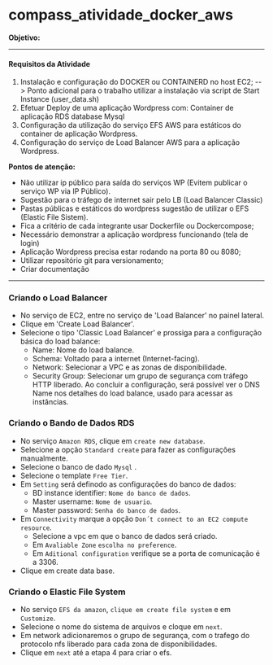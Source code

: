 # compass_atividade_docker_aws 

**Objetivo:** 

---
#### Requisitos da Atividade

1. Instalação e configuração do DOCKER ou CONTAINERD no host EC2;
	--> Ponto adicional para o trabalho utilizar a instalação via script de Start Instance (user_data.sh)
2. Efetuar Deploy de uma aplicação Wordpress com:
	Container de aplicação
	RDS database Mysql
3. Configuração da utilização do serviço EFS AWS para estáticos do container de aplicação Wordpress.
4. Configuração do serviço de Load Balancer AWS para a aplicação Wordpress.

**Pontos de atenção:**
- Não utilizar ip público para saída do serviços WP (Evitem publicar o serviço WP via IP Público).
- Sugestão para o tráfego de internet sair pelo LB (Load Balancer Classic)
- Pastas públicas e estáticos do wordpress sugestão de utilizar o EFS (Elastic File Sistem).
- Fica a critério de cada integrante usar Dockerfile ou Dockercompose;
- Necessário demonstrar a aplicação wordpress funcionando (tela de login)
- Aplicação Wordpress precisa estar rodando na porta 80 ou 8080;
- Utilizar repositório git para versionamento;
- Criar documentação
---
### Criando o Load Balancer
- No serviço de EC2, entre no serviço de 'Load Balancer' no painel lateral.
-  Clique em 'Create Load Balancer'.
-  Selecione o tipo 'Classic Load Balancer' e prossiga para a configuração básica do load balance:
	- Name: Nome do load balance.
	- Schema: Voltado para a internet (Internet-facing).
	- Network: Selecionar a VPC e as zonas de disponibilidade.
	- Security Group: Selecionar um grupo de segurança com tráfego HTTP liberado.
	Ao concluir a configuração, será possível ver o DNS Name nos detalhes do load balance, usado para acessar as instâncias.
### Criando o Bando de Dados RDS
- No serviço ```Amazon RDS```, clique em ```create new database```.
- Selecione a opção ```Standard create``` para fazer as configurações manualmente.
- Selecione o  banco de dado ```Mysql``` .
- Selecione o template ```Free Tier```.
- Em ```Setting``` será definodo as configurações do banco de dados:
	- BD instance identifier: ```Nome do banco de dados```.
	- Master username: ```Nome de usuario```.
	- Master password: ```Senha do banco de dados```.
- Em ```Connectivity``` marque a opção ```Don´t connect to an EC2 compute resource```.
	- Selecione a vpc em que o banco de dados será criado.
	- Em ```Avaliable Zone``` ```escolha no preference```.
	- Em ```Aditional configuration``` verifique se a porta de comunicação é a 3306.
- Clique em create data base.
### Criando o Elastic File System
- No serviço ```EFS da amazon```,  ```clique em create file system``` e em ```Customize```.
- Selecione o nome do sistema de arquivos e cloque em ```next```.
- Em network adicionaremos o grupo de segurança, com o trafego do protocolo nfs liberado para cada zona de disponibilidades.
- Clique em ```next``` até a etapa 4 para criar o efs.
